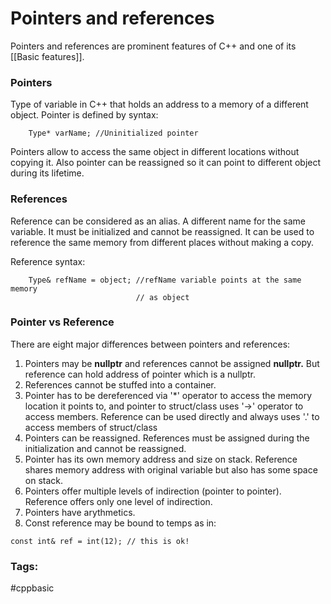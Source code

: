 # Pointers and references
Pointers and references are prominent features of C++ and one of its [[Basic features]]. 

### Pointers 
Type of variable in C++ that holds an address to a memory of a different object. Pointer is defined by syntax: 

```
	Type* varName; //Uninitialized pointer 
```

Pointers allow to access the same object in different locations without copying it. Also pointer can be reassigned so it can point to different object during its lifetime. 

### References 
Reference can be considered as an alias. A different name for the same variable. It must be initialized and cannot be reassigned. It can be used to reference the same memory from different places without making a copy. 

Reference syntax: 
```
	Type& refName = object; //refName variable points at the same memory
							// as object
```

### Pointer vs Reference 
There are eight major differences between pointers and references: 
1. Pointers may be **nullptr** and references cannot be assigned **nullptr.** But reference can hold address of pointer which is a nullptr. 
2. References cannot be stuffed into a container. 
3. Pointer has to be dereferenced via '\*'  operator to access the memory location it points to, and pointer to struct/class uses '->' operator to access members. Reference can be used directly and always uses '.' to access members of struct/class
4. Pointers can be reassigned. References must be assigned during the initialization and cannot be reassigned. 
5. Pointer has its own memory address and size on stack. Reference shares memory address with original variable but also has some space on stack. 
6. Pointers offer multiple levels of indirection (pointer to pointer). Reference offers only one level of indirection. 
7. Pointers have arythmetics. 
8. Const reference may be bound to temps as in: 
```
const int& ref = int(12); // this is ok! 
```

### Tags: 
#cppbasic